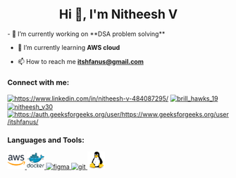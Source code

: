  <h1 align="center">Hi 👋, I'm Nitheesh V</h1>
- 🔭 I’m currently working on **DSA problem solving**

- 🌱 I’m currently learning **AWS cloud**

- 📫 How to reach me **itshfanus@gmail.com**

<h3 align="left">Connect with me:</h3>
<p align="left">
<a href="https://linkedin.com/in/https://www.linkedin.com/in/nitheesh-v-484087295/" target="blank"><img align="center" src="https://raw.githubusercontent.com/rahuldkjain/github-profile-readme-generator/master/src/images/icons/Social/linked-in-alt.svg" alt="https://www.linkedin.com/in/nitheesh-v-484087295/" height="30" width="40" /></a>
<a href="https://www.codechef.com/users/brill_hawks_19" target="blank"><img align="center" src="https://cdn.jsdelivr.net/npm/simple-icons@3.1.0/icons/codechef.svg" alt="brill_hawks_19" height="30" width="40" /></a>
<a href="https://www.leetcode.com/nitheesh_v30" target="blank"><img align="center" src="https://raw.githubusercontent.com/rahuldkjain/github-profile-readme-generator/master/src/images/icons/Social/leet-code.svg" alt="nitheesh_v30" height="30" width="40" /></a>
<a href="https://auth.geeksforgeeks.org/user/https://auth.geeksforgeeks.org/user/https://www.geeksforgeeks.org/user/itshfanus/" target="blank"><img align="center" src="https://raw.githubusercontent.com/rahuldkjain/github-profile-readme-generator/master/src/images/icons/Social/geeks-for-geeks.svg" alt="https://auth.geeksforgeeks.org/user/https://www.geeksforgeeks.org/user/itshfanus/" height="30" width="40" /></a>
</p>

<h3 align="left">Languages and Tools:</h3>
<p align="left"> <a href="https://aws.amazon.com" target="_blank" rel="noreferrer"> <img src="https://raw.githubusercontent.com/devicons/devicon/master/icons/amazonwebservices/amazonwebservices-original-wordmark.svg" alt="aws" width="40" height="40"/> </a> <a href="https://www.docker.com/" target="_blank" rel="noreferrer"> <img src="https://raw.githubusercontent.com/devicons/devicon/master/icons/docker/docker-original-wordmark.svg" alt="docker" width="40" height="40"/> </a> <a href="https://www.figma.com/" target="_blank" rel="noreferrer"> <img src="https://www.vectorlogo.zone/logos/figma/figma-icon.svg" alt="figma" width="40" height="40"/> </a> <a href="https://git-scm.com/" target="_blank" rel="noreferrer"> <img src="https://www.vectorlogo.zone/logos/git-scm/git-scm-icon.svg" alt="git" width="40" height="40"/> </a> <a href="https://www.linux.org/" target="_blank" rel="noreferrer"> <img src="https://raw.githubusercontent.com/devicons/devicon/master/icons/linux/linux-original.svg" alt="linux" width="40" height="40"/> </a> </p>
